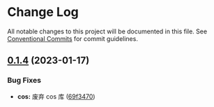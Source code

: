 # Change Log

All notable changes to this project will be documented in this file.
See [Conventional Commits](https://conventionalcommits.org) for commit guidelines.

## [0.1.4](https://gitee.com/ningdongyiliao/neuton-toolkit/compare/@neuton/cos-tools@0.1.3...@neuton/cos-tools@0.1.4) (2023-01-17)

### Bug Fixes

- **cos:** 废弃 cos 库 ([69f3470](https://gitee.com/ningdongyiliao/neuton-toolkit/commits/69f3470ee8e7a7123638bc899df2fdb6885ce75d))
